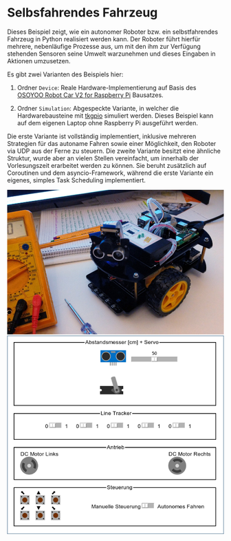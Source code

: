 Selbsfahrendes Fahrzeug
=======================

Dieses Beispiel zeigt, wie ein autonomer Roboter bzw. ein selbstfahrendes
Fahrzeug in Python realisiert werden kann. Der Roboter führt hierfür mehrere,
nebenläufige Prozesse aus, um mit den ihm zur Verfügung stehenden Sensoren
seine Umwelt warzunehmen und dieses Eingaben in Aktionen umzusetzen.

Es gibt zwei Varianten des Beispiels hier:

 1. Ordner `Device`: Reale Hardware-Implementierung auf Basis des
    [OSOYOO Robot Car V2 for Raspberry Pi](https://osoyoo.com/category/osoyoo-raspi-kit/osoyoo-car-v2-pi/)
    Bausatzes.

 2. Ordner `Simulation`: Abgespeckte Variante, in welcher die Hardwarebausteine
    mit [tkgpio](https://github.com/wallysalami/tkgpio) simuliert werden.
    Dieses Beispiel kann auf dem eigenen Laptop ohne Raspberry Pi ausgeführt werden.

Die erste Variante ist vollständig implementiert, inklusive mehreren Strategien
für das autoname Fahren sowie einer Möglichkeit, den Roboter via UDP aus der
Ferne zu steuern. Die zweite Variante besitzt eine ähnliche Struktur, wurde aber
an vielen Stellen vereinfacht, um innerhalb der Vorlesungszeit erarbeitet werden
zu können. Sie beruht zusätzlich auf Coroutinen und dem asyncio-Framework, während
die erste Variante ein eigenes, simples Task Scheduling implementiert.

![Foto](Device/foto.jpg)
![Screenshot](Simulation/screenshot.png)